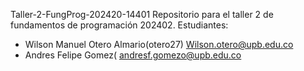 Taller-2-FungProg-202420-14401
Repositorio para el taller 2 de fundamentos de programación 202402. Estudiantes:
- Wilson Manuel Otero Almario(otero27)
 Wilson.otero@upb.edu.co
- Andres Felipe Gomez(
  andresf.gomezo@upb.edu.co
